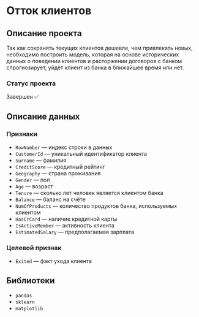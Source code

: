 # Отток клиентов

## Описание проекта
Так как сохранять текущих клиентов дешевле, чем привлекать новых, необходимо построить модель, которая на основе исторических данных о поведении клиентов и расторжении договоров с банком спрогнозирует, уйдёт клиент из банка в ближайшее время или нет.
### Статус проекта
Завершен ✅

## Описание данных
### Признаки
- ```RowNumber``` — индекс строки в данных
- ```CustomerId``` — уникальный идентификатор клиента
- ```Surname``` — фамилия
- ```CreditScore``` — кредитный рейтинг
- ```Geography``` — страна проживания
- ```Gender``` — пол
- ```Age``` — возраст
- ```Tenure``` — сколько лет человек является клиентом банка
- ```Balance``` — баланс на счёте
- ```NumOfProducts``` — количество продуктов банка, используемых клиентом
- ```HasCrCard``` — наличие кредитной карты
- ```IsActiveMember``` — активность клиента
- ```EstimatedSalary``` — предполагаемая зарплата
### Целевой признак
- ```Exited``` — факт ухода клиента

## Библиотеки
- ```pandas```
- ```sklearn```
- ```matplotlib```
